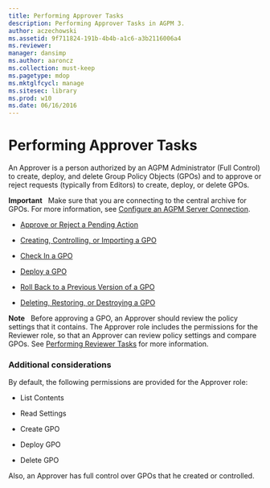 ```yaml
---
title: Performing Approver Tasks
description: Performing Approver Tasks in AGPM 3.
author: aczechowski
ms.assetid: 9f711824-191b-4b4b-a1c6-a3b2116006a4
ms.reviewer: 
manager: dansimp
ms.author: aaroncz
ms.collection: must-keep
ms.pagetype: mdop
ms.mktglfcycl: manage
ms.sitesec: library
ms.prod: w10
ms.date: 06/16/2016
---
```



# Performing Approver Tasks


An Approver is a person authorized by an AGPM Administrator (Full Control) to create, deploy, and delete Group Policy Objects (GPOs) and to approve or reject requests (typically from Editors) to create, deploy, or delete GPOs.

**Important**  
Make sure that you are connecting to the central archive for GPOs. For more information, see [Configure an AGPM Server Connection](configure-an-agpm-server-connection-reviewer-agpm30ops.md).

 

-   [Approve or Reject a Pending Action](approve-or-reject-a-pending-action-agpm30ops.md)

-   [Creating, Controlling, or Importing a GPO](creating-controlling-or-importing-a-gpo-editor-agpm30ops.md)

-   [Check In a GPO](check-in-a-gpo-agpm30ops.md)

-   [Deploy a GPO](deploy-a-gpo-agpm30ops.md)

-   [Roll Back to a Previous Version of a GPO](roll-back-to-a-previous-version-of-a-gpo-agpm30ops.md)

-   [Deleting, Restoring, or Destroying a GPO](deleting-restoring-or-destroying-a-gpo-agpm30ops.md)

**Note**  
Before approving a GPO, an Approver should review the policy settings that it contains. The Approver role includes the permissions for the Reviewer role, so that an Approver can review policy settings and compare GPOs. See [Performing Reviewer Tasks](performing-reviewer-tasks-agpm30ops.md) for more information.

 

### Additional considerations

By default, the following permissions are provided for the Approver role:

-   List Contents

-   Read Settings

-   Create GPO

-   Deploy GPO

-   Delete GPO

Also, an Approver has full control over GPOs that he created or controlled.

 

 






